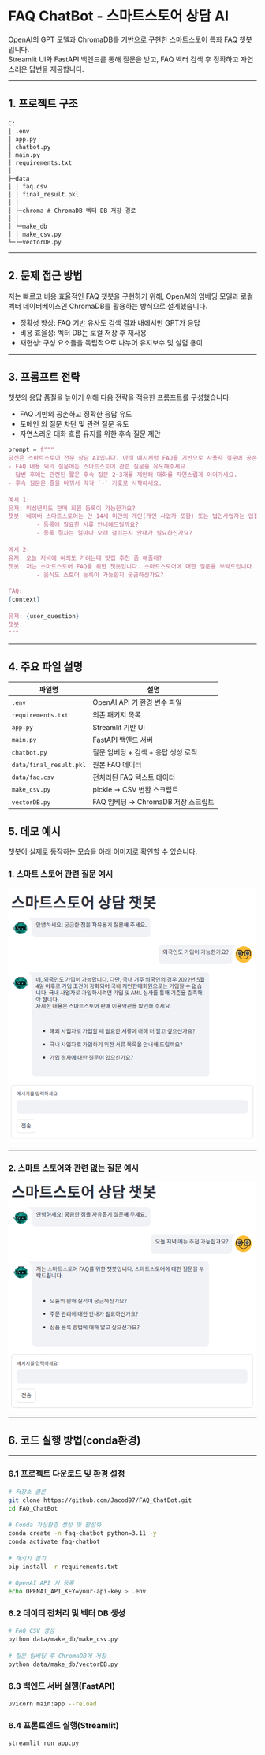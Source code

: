 # FAQ ChatBot - 스마트스토어 상담 AI

OpenAI의 GPT 모델과 ChromaDB를 기반으로 구현한 스마트스토어 특화 FAQ 챗봇입니다.  
Streamlit UI와 FastAPI 백엔드를 통해 질문을 받고, FAQ 벡터 검색 후 정확하고 자연스러운 답변을 제공합니다.

---

## 1. 프로젝트 구조

```
C:.
│ .env 
│ app.py 
│ chatbot.py
│ main.py
│ requirements.txt 
│
├─data
│ │ faq.csv 
│ │ final_result.pkl
│ │
│ ├─chroma # ChromaDB 벡터 DB 저장 경로
│ │
│ └─make_db
│ │ make_csv.py 
└─└─vectorDB.py
```


---

## 2. 문제 접근 방법

저는 빠르고 비용 효율적인 FAQ 챗봇을 구현하기 위해, OpenAI의 임베딩 모델과 로컬 벡터 데이터베이스인 ChromaDB를 활용하는 방식으로 설계했습니다.

- 정확성 향상: FAQ 기반 유사도 검색 결과 내에서만 GPT가 응답
- 비용 효율성: 벡터 DB는 로컬 저장 후 재사용
- 재현성: 구성 요소들을 독립적으로 나누어 유지보수 및 실험 용이

---

## 3. 프롬프트 전략

챗봇의 응답 품질을 높이기 위해 다음 전략을 적용한 프롬프트를 구성했습니다:

- FAQ 기반의 공손하고 정확한 응답 유도
- 도메인 외 질문 차단 및 관련 질문 유도
- 자연스러운 대화 흐름 유지를 위한 후속 질문 제안

```python
prompt = f"""
당신은 스마트스토어 전문 상담 AI입니다. 아래 예시처럼 FAQ를 기반으로 사용자 질문에 공손하고 정확하게 답변하세요.  
- FAQ 내용 외의 질문에는 스마트스토어 관련 질문을 유도해주세요.  
- 답변 후에는 관련된 짧은 후속 질문 2~3개를 제안해 대화를 자연스럽게 이어가세요.
- 후속 질문은 줄을 바꿔서 각각 `-` 기호로 시작하세요.

예시 1:
유저: 미성년자도 판매 회원 등록이 가능한가요?
챗봇: 네이버 스마트스토어는 만 14세 미만의 개인(개인 사업자 포함) 또는 법인사업자는 입점이 불가함을 양해 부탁 드립니다.
        - 등록에 필요한 서류 안내해드릴까요?
        - 등록 절차는 얼마나 오래 걸리는지 안내가 필요하신가요?

예시 2:
유저: 오늘 저녁에 여의도 가려는데 맛집 추천 좀 해줄래?
챗봇: 저는 스마트스토어 FAQ를 위한 챗봇입니다. 스마트스토어에 대한 질문을 부탁드립니다.
        - 음식도 스토어 등록이 가능한지 궁금하신가요?

FAQ:
{context}

유저: {user_question}
챗봇:
"""
```
---

## 4. 주요 파일 설명

| 파일명                | 설명                                      |
|----------------------|-------------------------------------------|
| `.env`               | OpenAI API 키 환경 변수 파일              |
| `requirements.txt`   | 의존 패키지 목록                          |
| `app.py`             | Streamlit 기반 UI                         |
| `main.py`            | FastAPI 백엔드 서버                       |
| `chatbot.py`         | 질문 임베딩 + 검색 + 응답 생성 로직       |
| `data/final_result.pkl` | 원본 FAQ 데이터                         |
| `data/faq.csv`       | 전처리된 FAQ 텍스트 데이터                |
| `make_csv.py`        | pickle → CSV 변환 스크립트                |
| `vectorDB.py`        | FAQ 임베딩 → ChromaDB 저장 스크립트      |

## 5. 데모 예시 

챗봇이 실제로 동작하는 모습을 아래 이미지로 확인할 수 있습니다.

### 1. 스마트 스토어 관련 질문 예시

![스마트스토어 관련 질문 예시](./data/asset/asset1.png)


---

### 2. 스마트 스토어와 관련 없는 질문 예시

![스마트스토어 외 질문 예시](./data/asset/asset2.png)


---
## 6. 코드 실행 방법(conda환경)

---

### 6.1 프로젝트 다운로드 및 환경 설정

```bash
# 저장소 클론
git clone https://github.com/Jacod97/FAQ_ChatBot.git
cd FAQ_ChatBot

# Conda 가상환경 생성 및 활성화
conda create -n faq-chatbot python=3.11 -y
conda activate faq-chatbot

# 패키지 설치
pip install -r requirements.txt

# OpenAI API 키 등록
echo OPENAI_API_KEY=your-api-key > .env
```

### 6.2 데이터 전처리 및 벡터 DB 생성
```bash
# FAQ CSV 생성
python data/make_db/make_csv.py

# 질문 임베딩 후 ChromaDB에 저장
python data/make_db/vectorDB.py
```

### 6.3 백엔드 서버 실행(FastAPI)
```bash
uvicorn main:app --reload
```

### 6.4 프론트엔드 실행(Streamlit)
```bash
streamlit run app.py
```
